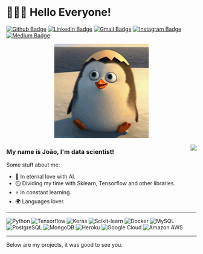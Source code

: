 # 👨🏽‍💻 Hello Everyone! 

[![Github Badge](https://img.shields.io/badge/-lejoaoconte-inactive?style=flat-square&logo=Github&logoColor=white&link=https://github.com/lejoaoconte/)](https://github.com/lejoaoconte/)
[![LinkedIn Badge](https://img.shields.io/badge/-lejoaoconte-blue?style=flat-square&logo=Linkedin&logoColor=white&link=https://www.linkedin.com/in/lejoaoconte/)](https://www.linkedin.com/in/lejoaoconte/)
[![Gmail Badge](https://img.shields.io/badge/-lejoaoconte@gmail.com-c14438?style=flat-square&logo=Gmail&logoColor=white&link=mailto:lejoaoconte@gmail.com)](mailto:lejoaoconte@gmail.com)
[![Instagram Badge](https://img.shields.io/badge/-@lejoaoconte-blueviolet?style=flat-square&logo=Instagram&logoColor=white&link=https://instagram.com/lejoaoconte)](https://instagram.com/lejoaoconte)
[![Medium Badge](https://img.shields.io/badge/-@lejoaoconte-black?style=flat-square&labelColor=000000&logo=Medium&link=https://medium.com/@lejoaoconte/)](https://medium.com/@lejoaoconte/)


<p align=center>
  <img src="https://raw.githubusercontent.com/lejoaoconte/lejoaoconte/master/imgs/hello.gif" width="250px" />
</p>


<img align='right' src="https://github-readme-stats.vercel.app/api?username=lejoaoconte&show_icons=true">

### My name is João, I'm data scientist!
Some stuff about me:

* 💜 In eternal love with AI.
* ⏲️ Dividing my time with Sklearn, Tensorflow and other libraries.
* ⚡ In constant learning.
* 🌍 Languages lover.

---

![Python](http://img.shields.io/badge/-Python-blue?style=for-the-badge&logo=python&logoColor=ffffff)
![Tensorflow](http://img.shields.io/badge/-Tensorflow-orange?style=for-the-badge&logo=tensorflow&logoColor=ffffff)
![Keras](http://img.shields.io/badge/-KEras-red?style=for-the-badge&logo=KEras&logoColor=ffffff)
![Scikit-learn](http://img.shields.io/badge/-learn-orange?style=for-the-badge&&&label=SK&labelColor=blue)
![Docker](http://img.shields.io/badge/-Docker-blue?style=for-the-badge&logo=docker&logoColor=ffffff)
![MySQL](http://img.shields.io/badge/-MySQL-blue?style=for-the-badge&logo=mysql&logoColor=ffffff)
![PostgreSQL](http://img.shields.io/badge/-postgresql-blue?style=for-the-badge&logo=postgresql&logoColor=ffffff)
![MongoDB](http://img.shields.io/badge/-mongodb-green?style=for-the-badge&logo=mongodb&logoColor=ffffff)
![Heroku](http://img.shields.io/badge/-heroku-purple?style=for-the-badge&logo=heroku&logoColor=ffffff)
![Google Cloud](http://img.shields.io/badge/-Google%20Cloud-blue?style=for-the-badge&logo=google-cloud&logoColor=ffffff)
![Amazon AWS](http://img.shields.io/badge/-aws-orange?style=for-the-badge&logo=amazon-aws&logoColor=ffffff)

--- 

Below are my projects, it was good to see you.
